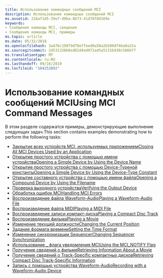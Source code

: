 ```yaml
---
title: Использование командных сообщений MCI
description: Использование командных сообщений MCI
ms.assetid: 216af1d5-39e7-49ba-8673-41d78f89169e
keywords:
- Сообщения команды MCI, сведения
- Сообщения команды MCI, примеры
ms.topic: article
ms.date: 05/31/2018
ms.openlocfilehash: 3a47bc198f9d78effeed0a58a2b580df46a0a15a
ms.sourcegitcommit: 2d531328b6ed82d4ad971a45a5131b430c5866f7
ms.translationtype: MT
ms.contentlocale: ru-RU
ms.lasthandoff: 09/16/2019
ms.locfileid: "104252892"
---
```

# <a name="using-mci-command-messages"></a><span data-ttu-id="4b08f-105">Использование командных сообщений MCI</span><span class="sxs-lookup"><span data-stu-id="4b08f-105">Using MCI Command Messages</span></span>

<span data-ttu-id="4b08f-106">В этом разделе содержатся примеры, демонстрирующие выполнение следующих задач.</span><span class="sxs-lookup"><span data-stu-id="4b08f-106">This section contains examples demonstrating how to perform the following tasks:</span></span>

-   [<span data-ttu-id="4b08f-107">Закрытие всех устройств MCI, используемых приложением</span><span class="sxs-lookup"><span data-stu-id="4b08f-107">Closing All MCI Devices Used by an Application</span></span>](closing-all-mci-devices-used-by-an-application.md)
-   [<span data-ttu-id="4b08f-108">Открытие простого устройства с помощью имени устройства</span><span class="sxs-lookup"><span data-stu-id="4b08f-108">Opening a Simple Device by Using the Device Name</span></span>](opening-a-simple-device-by-using-the-device-name.md)
-   [<span data-ttu-id="4b08f-109">Открытие простого устройства с помощью Device-Typeной константы</span><span class="sxs-lookup"><span data-stu-id="4b08f-109">Opening a Simple Device by Using the Device-Type Constant</span></span>](opening-a-simple-device-by-using-the-device-type-constant.md)
-   [<span data-ttu-id="4b08f-110">Открытие составного устройства с помощью имени файла</span><span class="sxs-lookup"><span data-stu-id="4b08f-110">Opening a Compound Device by Using the Filename</span></span>](opening-a-compound-device-by-using-the-filename.md)
-   [<span data-ttu-id="4b08f-111">Проверка выходного устройства</span><span class="sxs-lookup"><span data-stu-id="4b08f-111">Verifying the Output Device</span></span>](verifying-the-output-device.md)
-   [<span data-ttu-id="4b08f-112">Обработка ошибок MCI</span><span class="sxs-lookup"><span data-stu-id="4b08f-112">Handling MCI Errors</span></span>](handling-mci-errors.md)
-   [<span data-ttu-id="4b08f-113">Воспроизведение файла Waveform-Audio</span><span class="sxs-lookup"><span data-stu-id="4b08f-113">Playing a Waveform-Audio File</span></span>](playing-a-waveform-audio-file.md)
-   [<span data-ttu-id="4b08f-114">Воспроизведение файла MIDI</span><span class="sxs-lookup"><span data-stu-id="4b08f-114">Playing a MIDI File</span></span>](playing-a-midi-file.md)
-   [<span data-ttu-id="4b08f-115">Воспроизведение записи компакт-диска</span><span class="sxs-lookup"><span data-stu-id="4b08f-115">Playing a Compact Disc Track</span></span>](playing-a-compact-disc-track.md)
-   [<span data-ttu-id="4b08f-116">Воспроизведение фильма</span><span class="sxs-lookup"><span data-stu-id="4b08f-116">Playing a Movie</span></span>](playing-a-movie.md)
-   [<span data-ttu-id="4b08f-117">Изменение текущей должности</span><span class="sxs-lookup"><span data-stu-id="4b08f-117">Changing the Current Position</span></span>](changing-the-current-position.md)
-   [<span data-ttu-id="4b08f-118">Задание формата времени</span><span class="sxs-lookup"><span data-stu-id="4b08f-118">Setting the Time Format</span></span>](setting-the-time-format.md)
-   [<span data-ttu-id="4b08f-119">Изменение синхронизации Sequencer</span><span class="sxs-lookup"><span data-stu-id="4b08f-119">Changing Sequencer Synchronization</span></span>](changing-sequencer-synchronization.md)
-   [<span data-ttu-id="4b08f-120">Использование \_ флага уведомления MCI</span><span class="sxs-lookup"><span data-stu-id="4b08f-120">Using the MCI\_NOTIFY Flag</span></span>](using-the-mci-notify-flag.md)
-   [<span data-ttu-id="4b08f-121">Получение сведений о фильме</span><span class="sxs-lookup"><span data-stu-id="4b08f-121">Retrieving Information About a Movie</span></span>](retrieving-information-about-a-movie.md)
-   [<span data-ttu-id="4b08f-122">Получение сведений о Track-Specific компактных дисков</span><span class="sxs-lookup"><span data-stu-id="4b08f-122">Retrieving Compact Disc Track-Specific Information</span></span>](retrieving-compact-disc-track-specific-information.md)
-   [<span data-ttu-id="4b08f-123">Запись с помощью устройства Waveform-Audio</span><span class="sxs-lookup"><span data-stu-id="4b08f-123">Recording with a Waveform-Audio Device</span></span>](recording-with-a-waveform-audio-device.md)

 

 




